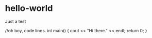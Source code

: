 # hello-world
Just a test

//oh boy, code lines.
int main() {
    cout << "Hi there." << endl;
    return 0;
}
